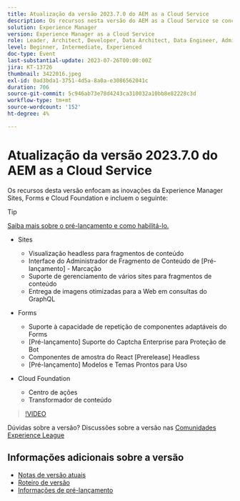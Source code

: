 ```yaml
---
title: Atualização da versão 2023.7.0 do AEM as a Cloud Service
description: Os recursos nesta versão do AEM as a Cloud Service se concentram nas inovações da Experience Manager Sites, Forms e Cloud Foundation.
solution: Experience Manager
version: Experience Manager as a Cloud Service
role: Leader, Architect, Developer, Data Architect, Data Engineer, Admin, User
level: Beginner, Intermediate, Experienced
doc-type: Event
last-substantial-update: 2023-07-26T00:00:00Z
jira: KT-13726
thumbnail: 3422016.jpeg
exl-id: 0ad3bda1-3751-4d5a-8a0a-e3086562041c
duration: 706
source-git-commit: 5c946ab73e78d4243ca310032a10bb8e82228c3d
workflow-type: tm+mt
source-wordcount: '152'
ht-degree: 4%

---
```


# Atualização da versão 2023.7.0 do AEM as a Cloud Service

Os recursos desta versão enfocam as inovações da Experience Manager Sites, Forms e Cloud Foundation e incluem o seguinte:

>[!TIP]
>
>[Saiba mais sobre o pré-lançamento e como habilitá-lo.](https://experienceleague.adobe.com/docs/experience-manager-cloud-service/content/release-notes/prerelease.html?lang=pt-BR)

* Sites
   * Visualização headless para fragmentos de conteúdo
   * Interface do Administrador de Fragmento de Conteúdo de [Pré-lançamento] - Marcação
   * Suporte de gerenciamento de vários sites para fragmentos de conteúdo
   * Entrega de imagens otimizadas para a Web em consultas do GraphQL

* Forms
   * Suporte à capacidade de repetição de componentes adaptáveis do Forms
   * [Pré-lançamento] Suporte do Captcha Enterprise para Proteção de Bot
   * Componentes de amostra do React [Prerelease] Headless
   * [Pré-lançamento] Modelos e Temas Prontos para Uso

* Cloud Foundation
   * Centro de ações
   * Transformador de conteúdo

>[!VIDEO](https://video.tv.adobe.com/v/3422016/?learn=on)


Dúvidas sobre a versão?  Discussões sobre a versão nas [Comunidades Experience League](https://adobe.ly/3Y6CC6J)

## Informações adicionais sobre a versão

* [Notas de versão atuais](https://experienceleague.adobe.com/docs/experience-manager-cloud-service/content/release-notes/home.html?lang=pt-BR)
* [Roteiro de versão](https://experienceleague.adobe.com/docs/experience-manager-release-information/aem-release-updates/update-releases-roadmap.html?lang=pt-BR)
* [Informações de pré-lançamento](https://experienceleague.adobe.com/docs/experience-manager-cloud-service/content/release-notes/prerelease.html?lang=pt-BR)
